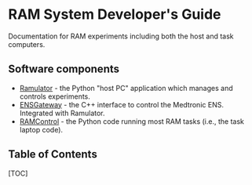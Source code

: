 # RAM System Developer's Guide

Documentation for RAM experiments including both the host and task computers.

## Software components

* [Ramulator](https://github.com/ramdarpaprojectorg/SYS3) - the Python "host PC"
  application which manages and controls experiments.
* [ENSGateway](https://github.com/ramdarpaprojectorg/S3_CPP) - the C++ interface
  to control the Medtronic ENS. Integrated with Ramulator.
* [RAMControl](https://github.com/ramdarpaprojectorg/RAMControl) - the Python
  code running most RAM tasks (i.e., the task laptop code).

## Table of Contents

[TOC]
